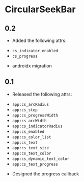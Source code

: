 # CircularSeekBar

## 0.2

- Added the following attrs:

* `cs_indicator_enabled`
* `cs_progress`


-  androidx migration

## 0.1

- Released the following attrs:

*  `app:cs_arcRadius`
*  `app:cs_step`
*  `app:cs_progressWidth`
*  `app:cs_arcWidth`
*  `app:cs_indicatorRadius`
*  `app:cs_enabled`
*  `app:cs_color_list`
*  `app:cs_text`
*  `app:cs_text_size`
*  `app:cs_text_color`
*  `app:cs_dynamic_text_color`
*  `app:cs_text_progress`

- Designed the progress callback